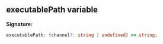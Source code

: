 ## executablePath variable

**Signature:**

```typescript
executablePath: (channel?: string | undefined) => string;
```
